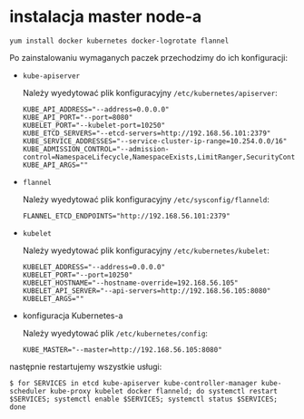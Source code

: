 # instalacja master node-a

```
yum install docker kubernetes docker-logrotate flannel
```
Po zainstalowaniu wymaganych paczek przechodzimy do ich konfiguracji:

- `kube-apiserver`

    Należy wyedytować plik konfiguracyjny `/etc/kubernetes/apiserver`:
    ```
    KUBE_API_ADDRESS="--address=0.0.0.0"
    KUBE_API_PORT="--port=8080"
    KUBELET_PORT="--kubelet-port=10250"
    KUBE_ETCD_SERVERS="--etcd-servers=http://192.168.56.101:2379"
    KUBE_SERVICE_ADDRESSES="--service-cluster-ip-range=10.254.0.0/16"
    KUBE_ADMISSION_CONTROL="--admission-control=NamespaceLifecycle,NamespaceExists,LimitRanger,SecurityContextDeny,ServiceAccount,ResourceQuota"
    KUBE_API_ARGS=""
    ```

- `flannel`

    Należy wyedytować plik konfiguracyjny `/etc/sysconfig/flanneld`:
    ```
    FLANNEL_ETCD_ENDPOINTS="http://192.168.56.101:2379"
    ```

- `kubelet`

    Należy wyedytować plik konfiguracyjny `/etc/kubernetes/kubelet`:
    ```
    KUBELET_ADDRESS="--address=0.0.0.0"
    KUBELET_PORT="--port=10250"
    KUBELET_HOSTNAME="--hostname-override=192.168.56.105"
    KUBELET_API_SERVER="--api-servers=http://192.168.56.105:8080"
    KUBELET_ARGS=""
    ```

- konfiguracja Kubernetes-a

    Należy wyedytować plik `/etc/kubernetes/config`:
    ```
    KUBE_MASTER="--master=http://192.168.56.105:8080"
    ```

następnie restartujemy wszystkie usługi:
```
$ for SERVICES in etcd kube-apiserver kube-controller-manager kube-scheduler kube-proxy kubelet docker flanneld; do systemctl restart $SERVICES; systemctl enable $SERVICES; systemctl status $SERVICES; done
```